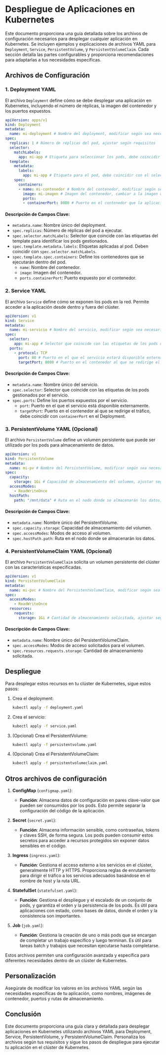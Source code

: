 # Despliegue de Aplicaciones en Kubernetes

Este documento proporciona una guía detallada sobre los archivos de configuración necesarios para desplegar cualquier aplicación en Kubernetes. Se incluyen ejemplos y explicaciones de archivos YAML para `Deployment`, `Service`, `PersistentVolume`, y `PersistentVolumeClaim`. Cada sección detalla las partes configurables y proporciona recomendaciones para adaptarlas a tus necesidades específicas.

## Archivos de Configuración

### 1. Deployment YAML

El archivo `Deployment` define cómo se debe desplegar una aplicación en Kubernetes, incluyendo el número de réplicas, la imagen del contenedor y los puertos expuestos.

```yaml
apiVersion: apps/v1
kind: Deployment
metadata:
  name: mi-deployment # Nombre del deployment, modificar según sea necesario
spec:
  replicas: 1 # Número de réplicas del pod, ajustar según requisitos
  selector:
    matchLabels:
      app: mi-app # Etiqueta para seleccionar los pods, debe coincidir con las etiquetas en template.metadata.labels
  template:
    metadata:
      labels:
        app: mi-app # Etiqueta para el pod, debe coincidir con el selector
    spec:
      containers:
      - name: mi-contenedor # Nombre del contenedor, modificar según sea necesario
        image: mi-imagen # Imagen del contenedor, cambiar a la imagen que se desea usar (por ejemplo, nginx:latest)
        ports:
        - containerPort: 8080 # Puerto en el contenedor que la aplicación expone, ajustar según sea necesario
```

#### Descripción de Campos Clave:

- `metadata.name`: Nombre único del deployment.
- `spec.replicas`: Número de réplicas del pod a ejecutar.
- `spec.selector.matchLabels`: Selector que coincide con las etiquetas del template para identificar los pods gestionados.
- `spec.template.metadata.labels`: Etiquetas aplicadas al pod. Deben coincidir con `spec.selector.matchLabels`.
- `spec.template.spec.containers`: Define los contenedores que se ejecutarán dentro del pod.
  - `name`: Nombre del contenedor.
  - `image`: Imagen del contenedor.
  - `ports.containerPort`: Puerto expuesto por el contenedor.

### 2. Service YAML

El archivo `Service` define cómo se exponen los pods en la red. Permite acceder a la aplicación desde dentro y fuera del clúster.

```yaml
apiVersion: v1
kind: Service
metadata:
  name: mi-servicio # Nombre del servicio, modificar según sea necesario
spec:
  selector:
    app: mi-app # Selector que coincide con las etiquetas de los pods definidos en el Deployment
  ports:
    - protocol: TCP
      port: 80 # Puerto en el que el servicio estará disponible externamente
      targetPort: 8080 # Puerto en el contenedor al que se redirige el tráfico, debe coincidir con containerPort en el Deployment
```

#### Descripción de Campos Clave:

- `metadata.name`: Nombre único del servicio.
- `spec.selector`: Selector que coincide con las etiquetas de los pods gestionados por el servicio.
- `spec.ports`: Define los puertos expuestos por el servicio.
  - `port`: Puerto en el que el servicio está disponible externamente.
  - `targetPort`: Puerto en el contenedor al que se redirige el tráfico, debe coincidir con `containerPort` en el Deployment.

### 3. PersistentVolume YAML (Opcional)

El archivo `PersistentVolume` define un volumen persistente que puede ser utilizado por los pods para almacenamiento de datos.

```yaml
apiVersion: v1
kind: PersistentVolume
metadata:
  name: mi-pv # Nombre del PersistentVolume, modificar según sea necesario
spec:
  capacity:
    storage: 1Gi # Capacidad de almacenamiento del volumen, ajustar según requisitos
  accessModes:
    - ReadWriteOnce
  hostPath:
    path: "/mnt/data" # Ruta en el nodo donde se almacenarán los datos, modificar según sea necesario
```

#### Descripción de Campos Clave:

- `metadata.name`: Nombre único del PersistentVolume.
- `spec.capacity.storage`: Capacidad de almacenamiento del volumen.
- `spec.accessModes`: Modos de acceso al volumen.
- `spec.hostPath.path`: Ruta en el nodo donde se almacenarán los datos.

### 4. PersistentVolumeClaim YAML (Opcional)

El archivo `PersistentVolumeClaim` solicita un volumen persistente del clúster con las características especificadas.

```yaml
apiVersion: v1
kind: PersistentVolumeClaim
metadata:
  name: mi-pvc # Nombre del PersistentVolumeClaim, modificar según sea necesario
spec:
  accessModes:
    - ReadWriteOnce
  resources:
    requests:
      storage: 1Gi # Cantidad de almacenamiento solicitada, ajustar según requisitos
```

#### Descripción de Campos Clave:

- `metadata.name`: Nombre único del PersistentVolumeClaim.
- `spec.accessModes`: Modos de acceso solicitados para el volumen.
- `spec.resources.requests.storage`: Cantidad de almacenamiento solicitada.

## Despliegue

Para desplegar estos recursos en tu clúster de Kubernetes, sigue estos pasos:

1. Crea el deployment:
   ```sh
   kubectl apply -f deployment.yaml
   ```

2. Crea el servicio:
   ```sh
   kubectl apply -f service.yaml
   ```

3. (Opcional) Crea el PersistentVolume:
   ```sh
   kubectl apply -f persistentvolume.yaml
   ```

4. (Opcional) Crea el PersistentVolumeClaim:
   ```sh
   kubectl apply -f persistentvolumeclaim.yaml
   ```

## Otros archivos de configuración

1. **ConfigMap** (`configmap.yaml`):
   - **Función**: Almacena datos de configuración en pares clave-valor que pueden ser consumidos por los pods. Esto permite separar la configuración del código de la aplicación.

2. **Secret** (`secret.yaml`):
   - **Función**: Almacena información sensible, como contraseñas, tokens y claves SSH, de forma segura. Los pods pueden consumir estos secretos para acceder a recursos protegidos sin exponer datos sensibles en el código.

3. **Ingress** (`ingress.yaml`):
   - **Función**: Gestiona el acceso externo a los servicios en el clúster, generalmente HTTP y HTTPS. Proporciona reglas de enrutamiento para dirigir el tráfico a los servicios adecuados basándose en el nombre de host y la ruta URL.

4. **StatefulSet** (`statefulset.yaml`):
   - **Función**: Gestiona el despliegue y el escalado de un conjunto de pods, y garantiza el orden y la persistencia de los pods. Es útil para aplicaciones con estado, como bases de datos, donde el orden y la consistencia son importantes.

5. **Job** (`job.yaml`):
   - **Función**: Gestiona la creación de uno o más pods que se encargan de completar un trabajo específico y luego terminan. Es útil para tareas batch y trabajos que necesitan ejecutarse hasta completarse.

Estos archivos permiten una configuración avanzada y específica para diferentes necesidades dentro de un clúster de Kubernetes.

## Personalización

Asegúrate de modificar los valores en los archivos YAML según las necesidades específicas de tu aplicación, como nombres, imágenes de contenedor, puertos y rutas de almacenamiento.

## Conclusión

Este documento proporciona una guía clara y detallada para desplegar aplicaciones en Kubernetes utilizando archivos YAML para Deployment, Service, PersistentVolume, y PersistentVolumeClaim. Personaliza los archivos según tus requisitos y sigue los pasos de despliegue para ejecutar tu aplicación en el clúster de Kubernetes.
